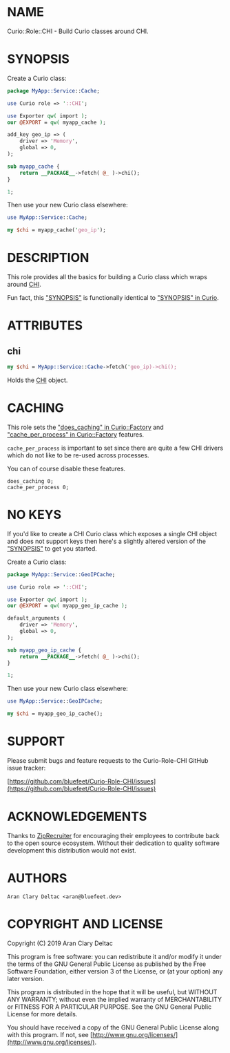 # NAME

Curio::Role::CHI - Build Curio classes around CHI.

# SYNOPSIS

Create a Curio class:

```perl
package MyApp::Service::Cache;

use Curio role => '::CHI';

use Exporter qw( import );
our @EXPORT = qw( myapp_cache );

add_key geo_ip => (
    driver => 'Memory',
    global => 0,
);

sub myapp_cache {
    return __PACKAGE__->fetch( @_ )->chi();
}

1;
```

Then use your new Curio class elsewhere:

```perl
use MyApp::Service::Cache;

my $chi = myapp_cache('geo_ip');
```

# DESCRIPTION

This role provides all the basics for building a Curio class
which wraps around [CHI](https://metacpan.org/pod/CHI).

Fun fact, this ["SYNOPSIS"](#synopsis) is functionally identical to
["SYNOPSIS" in Curio](https://metacpan.org/pod/Curio#SYNOPSIS).

# ATTRIBUTES

## chi

```perl
my $chi = MyApp::Service::Cache->fetch('geo_ip)->chi();
```

Holds the [CHI](https://metacpan.org/pod/CHI) object.

# CACHING

This role sets the ["does\_caching" in Curio::Factory](https://metacpan.org/pod/Curio::Factory#does_caching) and
["cache\_per\_process" in Curio::Factory](https://metacpan.org/pod/Curio::Factory#cache_per_process) features.

`cache_per_process` is important to set since there are
quite a few CHI drivers which do not like to be re-used
across processes.

You can of course disable these features.

```
does_caching 0;
cache_per_process 0;
```

# NO KEYS

If you'd like to create a CHI Curio class which exposes a
single CHI object and does not support keys then here's a
slightly altered version of the ["SYNOPSIS"](#synopsis) to get you
started.

Create a Curio class:

```perl
package MyApp::Service::GeoIPCache;

use Curio role => '::CHI';

use Exporter qw( import );
our @EXPORT = qw( myapp_geo_ip_cache );

default_arguments (
    driver => 'Memory',
    global => 0,
);

sub myapp_geo_ip_cache {
    return __PACKAGE__->fetch( @_ )->chi();
}

1;
```

Then use your new Curio class elsewhere:

```perl
use MyApp::Service::GeoIPCache;

my $chi = myapp_geo_ip_cache();
```

# SUPPORT

Please submit bugs and feature requests to the
Curio-Role-CHI GitHub issue tracker:

[https://github.com/bluefeet/Curio-Role-CHI/issues](https://github.com/bluefeet/Curio-Role-CHI/issues)

# ACKNOWLEDGEMENTS

Thanks to [ZipRecruiter](https://www.ziprecruiter.com/)
for encouraging their employees to contribute back to the open
source ecosystem.  Without their dedication to quality software
development this distribution would not exist.

# AUTHORS

```
Aran Clary Deltac <aran@bluefeet.dev>
```

# COPYRIGHT AND LICENSE

Copyright (C) 2019 Aran Clary Deltac

This program is free software: you can redistribute it and/or modify
it under the terms of the GNU General Public License as published by
the Free Software Foundation, either version 3 of the License, or
(at your option) any later version.

This program is distributed in the hope that it will be useful,
but WITHOUT ANY WARRANTY; without even the implied warranty of
MERCHANTABILITY or FITNESS FOR A PARTICULAR PURPOSE.  See the
GNU General Public License for more details.

You should have received a copy of the GNU General Public License
along with this program.  If not, see [http://www.gnu.org/licenses/](http://www.gnu.org/licenses/).
